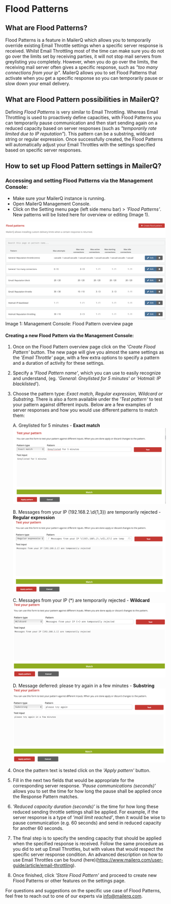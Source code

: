 # Flood Patterns
## What are Flood Patterns?
Flood Patterns is a feature in MailerQ which allows you to temporarily override existing Email Throttle settings when a specific server response is received. Whilst Email Throttling most of the time can make sure you do not go over the limits set by receiving parties, it will not stop mail servers from greylisting you completely. However, when you do go over the limits, the receiving mail server often gives a specific response, such as *"too many connections from your ip"*. MailerQ allows you to set Flood Patterns that activate when you get a specific response so you can temporarily pause or slow down your email delivery.

## What are Flood Pattern possibilities in MailerQ?
Defining *Flood Patterns* is very similar to Email Throttling. Whereas Email Throttling is used to proactively define capacities, with Flood Patterns you can temporarily pause communication and then start sending again on a reduced capacity based on server responses (such as *"temporarily rate limited due to IP reputation"*). This pattern can be a substring, wildcard string or regular expression. Once successfully created, the Flood Patterns will automatically adjust your Email Throttles with the settings specified based on specific server responses.

## How to set up Flood Pattern settings in MailerQ?
### Accessing and setting Flood Patterns via the Management Console:
- Make sure your MailerQ instance is running.
- Open MailerQ Management Console.
- Click on the Setting menu page (left side menu bar) > *'Flood Patterns'*. New patterns will be listed here for overview or editing (Image 1).

![Flood Pattern overview](../Images/flood-patterns-1.png)
Image 1: Management Console: Flood Pattern overview page

#### Creating a new Flood Pattern via the Management Console:
1. Once on the Flood Pattern overview page click on the *'Create Flood Pattern'* button. The new page will give you almost the same settings as the *'Email Throttle'* page, with a few extra options to specify a pattern and a duration of activity for these settings. 
2. Specify a *'Flood Pattern name'*, which you can use to easily recognize and understand, (eg. *'General: Greylisted for 5 minutes' or 'Hotmail: IP blacklisted'*).
3. Choose the pattern type: *Exact match, Regular expression, Wildcard or Substring*. There is also a form available under the *'Test pattern'* to test your pattern against different inputs. Below are a few examples of server responses and how you would use different patterns to match them:

	A. Greylisted for 5 minutes - **Exact match**
	![Exact match](../Images/flood-patterns-2.png)

	B. Messages from your IP \(192\.168\.2\.\d{1,3}\) are temporarily rejected - **Regular expression**
	![Regular expression](../Images/flood-patterns-3.png)

	C. Messages from your IP (\*\) are temporarily rejected - **Wildcard**
	![Wildcard](../Images/flood-patterns-4.png)

	D. Message deferred: please try again in a few minutes - **Substring**
	![Substring](../Images/flood-patterns-5.png)

4. Once the pattern text is tested click on the *'Apply pattern'* button.
5. Fill in the next two fields that would be appropriate for the corresponding server response. *'Pause communications (seconds)'* allows you to set the time for how long the pause shall be applied once the Response Pattern matches. 
6. *'Reduced capacity duration (seconds)'* is the time for how long these reduced sending throttle settings shall be applied. For example, if the server response is a type of  *'mail limit reached'*, then it would be wise to pause communication (e.g. 60 seconds) and send in reduced capacity for another 60 seconds.
7. The final step is to specify the sending capacity that should be applied when the specified response is received. Follow the same procedure as you did to set up Email Throttles, but with values that would respect the specific server response condition. An advanced description on how to use Email Throttles can be found (here)(https://www.mailerq.com/user-guide/article/email-throttling).
8. Once finished, click *'Store Flood Pattern'* and proceed to create new Flood Patterns or other features on the settings page.

For questions and suggestions on the specific use case of Flood Patterns, feel free to reach out to one of our experts via [info@mailerq.com](mailto:info@mailerq.com).



